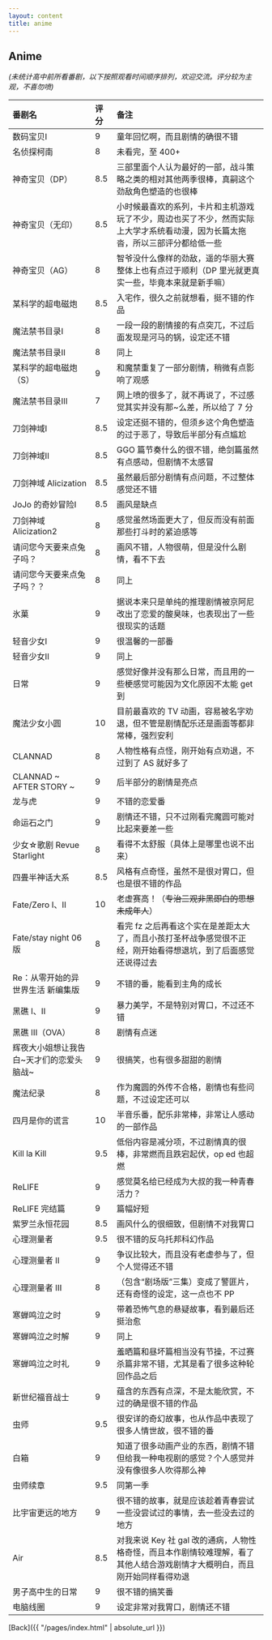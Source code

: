 ```yaml
---
layout: content
title: anime
---
```


## Anime

_(未统计高中前所看番剧，以下按照观看时间顺序排列，欢迎交流。评分较为主观，不喜勿喷)_

|番剧名|评分|备注|
| :-  | :- | :- |
|数码宝贝I|9|童年回忆啊，而且剧情的确很不错|
|名侦探柯南|8|未看完，至 400+|
|神奇宝贝（DP）|8.5|三部里面个人认为最好的一部，战斗策略之类的相对其他两季很棒，真嗣这个劲敌角色塑造的也很棒|
|神奇宝贝（无印）|8.5|小时候最喜欢的系列，卡片和主机游戏玩了不少，周边也买了不少，然而实际上大学才系统看动漫，因为长篇太拖沓，所以三部评分都给低一些|
|神奇宝贝（AG）|8|智爷没什么像样的劲敌，遥的华丽大赛整体上也有点过于顺利（DP 里光就更真实一些，毕竟本来就是新手嘛）|
|某科学的超电磁炮|8.5|入宅作，很久之前就想看，挺不错的作品|
|魔法禁书目录I|8|一段一段的剧情接的有点突兀，不过后面发现是河马的锅，设定还不错|
|魔法禁书目录II|8|同上|
|某科学的超电磁炮（S）|9|和魔禁重复了一部分剧情，稍微有点影响了观感|
|魔法禁书目录III|7|网上喷的很多了，就不再说了，不过感觉其实并没有那~么差，所以给了 7 分|
|刀剑神域I|8.5|设定还挺不错的，但须乡这个角色塑造的过于恶了，导致后半部分有点尴尬|
|刀剑神域II|8.5|GGO 篇节奏什么的很不错，绝剑篇虽然有点感动，但剧情不太感冒|
|刀剑神域 Alicization|8.5|虽然最后部分剧情有点问题，不过整体感觉还不错|
|JoJo 的奇妙冒险I|8.5|画风是缺点|
|刀剑神域 Alicization2|8|感觉虽然场面更大了，但反而没有前面那些打斗时的紧迫感等|
|请问您今天要来点兔子吗？|8|画风不错，人物很萌，但是没什么剧情，看不下去|
|请问您今天要来点兔子吗？？|8|同上|
|氷菓|9|据说本来只是单纯的推理剧情被京阿尼改出了恋爱的酸臭味，也表现出了一些很现实的话题|
|轻音少女I|9|很温馨的一部番|
|轻音少女II|9|同上|
|日常|9|感觉好像并没有那么日常，而且用的一些梗感觉可能因为文化原因不太能 get 到|
|魔法少女小圆|10|目前最喜欢的 TV 动画，容易被名字劝退，但不管是剧情配乐还是画面等都非常棒，强烈安利|
|CLANNAD|8|人物性格有点怪，刚开始有点劝退，不过到了 AS 就好多了|
|CLANNAD ~ AFTER STORY ~|9|后半部分的剧情是亮点|
|龙与虎|9|不错的恋爱番|
|命运石之门|9|剧情还不错，只不过刚看完魔圆可能对比起来要差一些|
|少女☆歌剧 Revue Starlight|8|看得不太舒服（具体上是哪里也说不出来）|
|四畳半神话大系|8.5|风格有点奇怪，虽然不是很对胃口，但也是很不错的作品|
|Fate/Zero I、II|10|老虚赛高！（~~专治三观非黑即白的思想未成年人~~）|
|Fate/stay night 06 版|8|看完 fz 之后再看这个实在是差距太大了，而且小孩打圣杯战争感觉很不正经，刚开始看得想退坑，到了后面感觉还说得过去|
|Re：从零开始的异世界生活 新编集版|9|不错的番，能看到主角的成长|
|黑礁 I、II|9|暴力美学，不是特别对胃口，不过还不错|
|黑礁 III（OVA）|8|剧情有点迷|
|辉夜大小姐想让我告白~天才们的恋爱头脑战~|9|很搞笑，也有很多甜甜的剧情|
|魔法纪录|8|作为魔圆的外传不合格，剧情也有些问题，不过设定还可以|
|四月是你的谎言|10|半音乐番，配乐非常棒，非常让人感动的一部作品|
|Kill la Kill|9.5|低俗内容是减分项，不过剧情真的很棒，非常燃而且跌宕起伏，op ed 也超燃|
|ReLIFE|9|感觉莫名给已经成为大叔的我一种青春活力？|
|ReLIFE 完结篇|9|篇幅好短|
|紫罗兰永恒花园|8.5|画风什么的很细致，但剧情不对我胃口|
|心理测量者|9.5|很不错的反乌托邦科幻作品|
|心理测量者 II|9|争议比较大，而且没有老虚参与了，但个人觉得还不错|
|心理测量者 III|8|（包含“剧场版”三集）变成了警匪片，还有奇怪的设定，这一点也不 PP|
|寒蝉鸣泣之时|9|带着恐怖气息的悬疑故事，看到最后还挺治愈|
|寒蝉鸣泣之时解|9|同上|
|寒蝉鸣泣之时礼|9|羞晒篇和昼坏篇相当没有节操，不过赛杀篇非常不错，尤其是看了很多这种轮回作品之后|
|新世纪福音战士|9|蕴含的东西有点深，不是太能欣赏，不过的确是很不错的作品|
|虫师|9.5|很安详的奇幻故事，也从作品中表现了很多人情世故，很不错的番|
|白箱|9|知道了很多动画产业的东西，剧情不错但给我一种电视剧的感觉？个人感觉并没有像很多人吹得那么神|
|虫师续章|9.5|同第一季|
|比宇宙更远的地方|9|很不错的故事，就是应该趁着青春尝试一些没尝试过的事情，去一些没去过的地方|
|Air|8.5|对我来说 Key 社 gal 改的通病，人物性格奇怪，而且本作剧情较难理解，看了其他人结合游戏剧情才大概明白，而且刚开始同样看得劝退|
|男子高中生的日常|9|很不错的搞笑番|
|电脑线圈|9|设定非常对我胃口，剧情还不错|

<div id="count"></div>

<script type="text/javascript">
$(function itemcount(){
    var total = $('table tr').length-1;
    document.getElementById('count').innerHTML = 'Count: '+total;
});
</script>

[Back]({{ "/pages/index.html" | absolute_url }})
